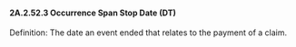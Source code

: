 #### 2A.2.52.3 Occurrence Span Stop Date (DT)

Definition: The date an event ended that relates to the payment of a claim.
